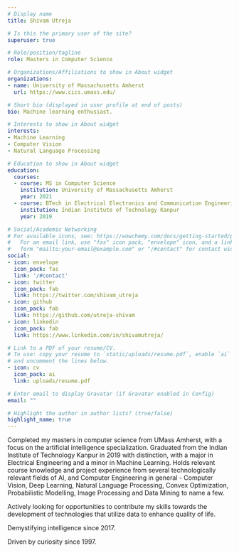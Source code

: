 ```yaml
---
# Display name
title: Shivam Utreja

# Is this the primary user of the site?
superuser: true

# Role/position/tagline
role: Masters in Computer Science

# Organizations/Affiliations to show in About widget
organizations:
- name: University of Massachusetts Amherst
  url: https://www.cics.umass.edu/

# Short bio (displayed in user profile at end of posts)
bio: Machine learning enthusiast.

# Interests to show in About widget
interests:
- Machine Learning
- Computer Vision
- Natural Language Processing

# Education to show in About widget
education:
  courses:
  - course: MS in Computer Science
    institution: University of Massachusetts Amherst
    year: 2021
  - course: BTech in Electrical Electronics and Communication Engineering
    institution: Indian Institute of Technology Kanpur
    year: 2019

# Social/Academic Networking
# For available icons, see: https://wowchemy.com/docs/getting-started/page-builder/#icons
#   For an email link, use "fas" icon pack, "envelope" icon, and a link in the
#   form "mailto:your-email@example.com" or "/#contact" for contact widget.
social:
- icon: envelope
  icon_pack: fas
  link: '/#contact'
- icon: twitter
  icon_pack: fab
  link: https://twitter.com/shivam_utreja
- icon: github
  icon_pack: fab
  link: https://github.com/utreja-shivam
- icon: linkedin
  icon_pack: fab
  link: https://www.linkedin.com/in/shivamutreja/

# Link to a PDF of your resume/CV.
# To use: copy your resume to `static/uploads/resume.pdf`, enable `ai` icons in `params.toml`, 
# and uncomment the lines below.
- icon: cv
  icon_pack: ai
  link: uploads/resume.pdf

# Enter email to display Gravatar (if Gravatar enabled in Config)
email: ""

# Highlight the author in author lists? (true/false)
highlight_name: true
---
```


Completed my masters in computer science from UMass Amherst, with a focus on the artificial intelligence specialization. Graduated from the Indian Institute of Technology Kanpur in 2019 with distinction, with a major in Electrical Engineering and a minor in Machine Learning. Holds relevant course knowledge and project experience from several technologically relevant fields of AI, and Computer Engineering in general - Computer Vision, Deep Learning, Natural Language Processing, Convex Optimization, Probabilistic Modelling, Image Processing and Data Mining to name a few.

Actively looking for opportunities to contribute my skills towards the development of technologies that utilize data to enhance quality of life.

Demystifying intelligence since 2017. 

Driven by curiosity since 1997.